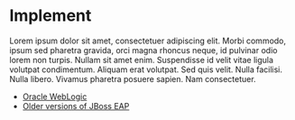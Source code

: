 Implement
=========

Lorem ipsum dolor sit amet, consectetuer adipiscing elit. Morbi commodo, ipsum sed pharetra gravida, orci magna rhoncus neque, id pulvinar odio lorem non turpis. Nullam sit amet enim. Suspendisse id velit vitae ligula volutpat condimentum. Aliquam erat volutpat. Sed quis velit. Nulla facilisi. Nulla libero. Vivamus pharetra posuere sapien. Nam consectetuer.

* [Oracle WebLogic](#{site.base_url}/platforms/weblogic.html)
* [Older versions of JBoss EAP]({site.base_url}/platforms/eap.html)

